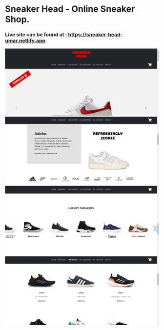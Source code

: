 # Sneaker Head - Online Sneaker Shop.

### Live site can be found at : https://sneaker-head-umar.netlify.app

![alt screenshot](https://github.com/amarborz/mockups/blob/main/sneakerHead/Screenshot%20(5).png)
![alt screenshot](https://github.com/amarborz/mockups/blob/main/sneakerHead/Screenshot%20(6).png)
![alt screenshot](https://github.com/amarborz/mockups/blob/main/sneakerHead/Screenshot%20(7).png)
![alt screenshot](https://github.com/amarborz/mockups/blob/main/sneakerHead/Screenshot%20(8).png)
